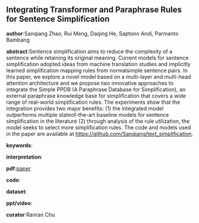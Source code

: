 ## Integrating Transformer and Paraphrase Rules for Sentence Simplification

**author**:Sanqiang Zhao, Rui Meng, Daqing He, Saptono Andi, Parmanto Bambang

**abstract**:Sentence simplification aims to reduce the
complexity of a sentence while retaining its original meaning. Current models for sentence simplification adopted ideas from machine translation studies and implicitly learned simplification mapping rules from normalsimple sentence pairs. In this paper, we explore a novel model based on a multi-layer and multi-head attention architecture and we propose two innovative approaches to integrate the Simple PPDB (A Paraphrase Database for Simplification), an external paraphrase
knowledge base for simplification that covers a wide range of real-world simplification rules. The experiments show that the integration provides two major benefits: (1) the integrated model outperforms multiple stateof-the-art baseline models for sentence simplification in the literature (2) through analysis of the rule utilization, the model seeks to select more   simplification rules. The code and models used in the paper are available at https://github.com/Sanqiang/text_simplification.

**keywords**:

**interpretation**:

**pdf**:[paper](https://www.aclweb.org/anthology/D18-1355.pdf)

**code**:

**dataset**:

**ppt/video**:

**curator**:Ranran Chu